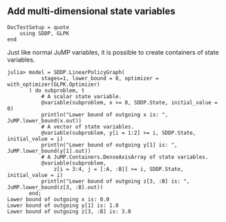 ## Add multi-dimensional state variables

```@meta
DocTestSetup = quote
    using SDDP, GLPK
end
```

Just like normal JuMP variables, it is possible to create containers of state
variables.

```jldoctest; filter=r"A policy graph.+"s
julia> model = SDDP.LinearPolicyGraph(
           stages=1, lower_bound = 0, optimizer = with_optimizer(GLPK.Optimizer)
       ) do subproblem, t
           # A scalar state variable.
           @variable(subproblem, x >= 0, SDDP.State, initial_value = 0)
           println("Lower bound of outgoing x is: ", JuMP.lower_bound(x.out))
           # A vector of state variables.
           @variable(subproblem, y[i = 1:2] >= i, SDDP.State, initial_value = i)
           println("Lower bound of outgoing y[1] is: ", JuMP.lower_bound(y[1].out))
           # A JuMP.Containers.DenseAxisArray of state variables.
           @variable(subproblem,
               z[i = 3:4, j = [:A, :B]] >= i, SDDP.State, initial_value = i)
           println("Lower bound of outgoing z[3, :B] is: ", JuMP.lower_bound(z[3, :B].out))
       end;
Lower bound of outgoing x is: 0.0
Lower bound of outgoing y[1] is: 1.0
Lower bound of outgoing z[3, :B] is: 3.0
```
